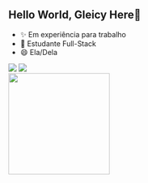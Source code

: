 ## Hello World, Gleicy Here👋

- ✨ Em experiência para trabalho
- 📗 Estudante Full-Stack
- 😄 Ela/Dela

<div>

<img src="https://github-readme-stats.vercel.app/api?username=anuraghazra&show_icons=true&theme=radical"/>
<img src="https://github-readme-stats.vercel.app/api/top-langs/?username=anuraghazra&layout=compact&theme=radical"/>

</div>

<img src="https://cdn-icons-png.flaticon.com/512/174/174854.png" width="200px"/>

